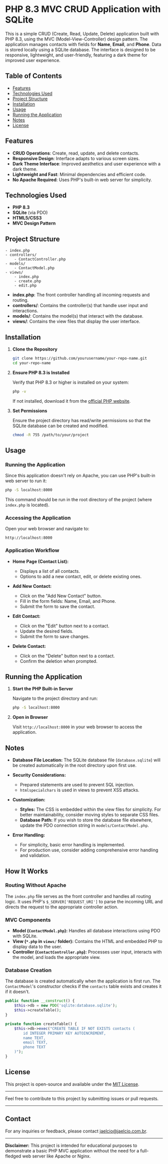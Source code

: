 # PHP 8.3 MVC CRUD Application with SQLite

This is a simple CRUD (Create, Read, Update, Delete) application built with PHP 8.3, using the MVC (Model-View-Controller) design pattern. The application manages contacts with fields for **Name**, **Email**, and **Phone**. Data is stored locally using a SQLite database. The interface is designed to be responsive, lightweight, and user-friendly, featuring a dark theme for improved user experience.

## Table of Contents

- [Features](#features)
- [Technologies Used](#technologies-used)
- [Project Structure](#project-structure)
- [Installation](#installation)
- [Usage](#usage)
- [Running the Application](#running-the-application)
- [Notes](#notes)
- [License](#license)

## Features

- **CRUD Operations**: Create, read, update, and delete contacts.
- **Responsive Design**: Interface adapts to various screen sizes.
- **Dark Theme Interface**: Improved aesthetics and user experience with a dark theme.
- **Lightweight and Fast**: Minimal dependencies and efficient code.
- **No Apache Required**: Uses PHP's built-in web server for simplicity.

## Technologies Used

- **PHP 8.3**
- **SQLite** (via PDO)
- **HTML5/CSS3**
- **MVC Design Pattern**

## Project Structure

```
- index.php
- controllers/
    - ContactController.php
- models/
    - ContactModel.php
- views/
    - index.php
    - create.php
    - edit.php
```

- **index.php**: The front controller handling all incoming requests and routing.
- **controllers/**: Contains the controller(s) that handle user input and interactions.
- **models/**: Contains the model(s) that interact with the database.
- **views/**: Contains the view files that display the user interface.

## Installation

1. **Clone the Repository**

   ```bash
   git clone https://github.com/yourusername/your-repo-name.git
   cd your-repo-name
   ```

2. **Ensure PHP 8.3 is Installed**

   Verify that PHP 8.3 or higher is installed on your system:

   ```bash
   php -v
   ```

   If not installed, download it from the [official PHP website](https://www.php.net/downloads.php).

3. **Set Permissions**

   Ensure the project directory has read/write permissions so that the SQLite database can be created and modified.

   ```bash
   chmod -R 755 /path/to/your/project
   ```

## Usage

### Running the Application

Since this application doesn't rely on Apache, you can use PHP's built-in web server to run it:

```bash
php -S localhost:8000
```

This command should be run in the root directory of the project (where `index.php` is located).

### Accessing the Application

Open your web browser and navigate to:

```
http://localhost:8000
```

### Application Workflow

- **Home Page (Contact List):**

  - Displays a list of all contacts.
  - Options to add a new contact, edit, or delete existing ones.

- **Add New Contact:**

  - Click on the "Add New Contact" button.
  - Fill in the form fields: Name, Email, and Phone.
  - Submit the form to save the contact.

- **Edit Contact:**

  - Click on the "Edit" button next to a contact.
  - Update the desired fields.
  - Submit the form to save changes.

- **Delete Contact:**

  - Click on the "Delete" button next to a contact.
  - Confirm the deletion when prompted.

## Running the Application

1. **Start the PHP Built-in Server**

   Navigate to the project directory and run:

   ```bash
   php -S localhost:8000
   ```

2. **Open in Browser**

   Visit `http://localhost:8000` in your web browser to access the application.

## Notes

- **Database File Location:** The SQLite database file (`database.sqlite`) will be created automatically in the root directory upon first use.

- **Security Considerations:**

  - Prepared statements are used to prevent SQL injection.
  - `htmlspecialchars` is used in views to prevent XSS attacks.

- **Customization:**

  - **Styles:** The CSS is embedded within the view files for simplicity. For better maintainability, consider moving styles to separate CSS files.
  - **Database Path:** If you wish to store the database file elsewhere, update the PDO connection string in `models/ContactModel.php`.

- **Error Handling:**

  - For simplicity, basic error handling is implemented.
  - For production use, consider adding comprehensive error handling and validation.

## How It Works

### Routing Without Apache

The `index.php` file serves as the front controller and handles all routing logic. It uses PHP's `$_SERVER['REQUEST_URI']` to parse the incoming URL and directs the request to the appropriate controller action.

### MVC Components

- **Model (`ContactModel.php`):** Handles all database interactions using PDO with SQLite.
- **View (`*.php` in `views/` folder):** Contains the HTML and embedded PHP to display data to the user.
- **Controller (`ContactController.php`):** Processes user input, interacts with the model, and loads the appropriate view.

### Database Creation

The database is created automatically when the application is first run. The `ContactModel`'s constructor checks if the `contacts` table exists and creates it if it doesn't.

```php
public function __construct() {
    $this->db = new PDO('sqlite:database.sqlite');
    $this->createTable();
}

private function createTable() {
    $this->db->exec("CREATE TABLE IF NOT EXISTS contacts (
        id INTEGER PRIMARY KEY AUTOINCREMENT,
        name TEXT,
        email TEXT,
        phone TEXT
    )");
}
```

## License

This project is open-source and available under the [MIT License](LICENSE).

---

Feel free to contribute to this project by submitting issues or pull requests.

---

## Contact

For any inquiries or feedback, please contact [jaelcio@jaelcio.com.br](mailto:your-email@example.com).

---

**Disclaimer:** This project is intended for educational purposes to demonstrate a basic PHP MVC application without the need for a full-fledged web server like Apache or Nginx.